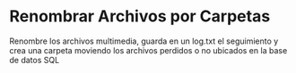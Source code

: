 # Renombrar Archivos por Carpetas
Renombre los archivos multimedia, guarda en un log.txt el seguimiento y crea una carpeta moviendo los archivos perdidos o no ubicados en la base de datos SQL
